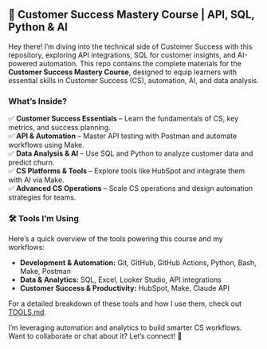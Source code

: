 ## 📌 Customer Success Mastery Course | API, SQL, Python & AI

Hey there! I’m diving into the technical side of Customer Success with this repository, exploring API integrations, SQL for customer insights, and AI-powered automation. This repo contains the complete materials for the **Customer Success Mastery Course**, designed to equip learners with essential skills in Customer Success (CS), automation, AI, and data analysis.

### What’s Inside?

✅ **Customer Success Essentials** – Learn the fundamentals of CS, key metrics, and success planning.  
✅ **API & Automation** – Master API testing with Postman and automate workflows using Make.  
✅ **Data Analysis & AI** – Use SQL and Python to analyze customer data and predict churn.  
✅ **CS Platforms & Tools** – Explore tools like HubSpot and integrate them with AI via Make.  
✅ **Advanced CS Operations** – Scale CS operations and design automation strategies for teams.

### 🛠 Tools I’m Using

Here’s a quick overview of the tools powering this course and my workflows:

- **Development & Automation:** Git, GitHub, GitHub Actions, Python, Bash, Make, Postman
- **Data & Analytics:** SQL, Excel, Looker Studio, API integrations
- **Customer Success & Productivity:** HubSpot, Make, Claude API

For a detailed breakdown of these tools and how I use them, check out [TOOLS.md](https://github.com/Suleman80/CS-Tech-Automation/blob/main/TOOLS.md).

I’m leveraging automation and analytics to build smarter CS workflows. Want to collaborate or chat about it? Let’s connect! 🚀